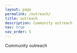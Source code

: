 ```yaml
---
layout: page
permalink: /outreach/
title: outreach
description: Community outreach
nav: true
nav_order: 5
---
```


Community outreach